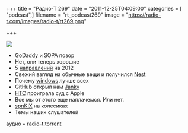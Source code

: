 +++
title = "Радио-Т 269"
date = "2011-12-25T04:09:00"
categories = [ "podcast",]
filename = "rt_podcast269"
image = "https://radio-t.com/images/radio-t/rt269.png"

+++

![](https://radio-t.com/images/radio-t/rt269.png)

- [GoDaddy](http://www.readwriteweb.com/archives/godaddys_sopa_support_sparks_calls_for_boycotts_an.php) и SOPA позор
- Нет, они теперь хорошие
- 5 [направлений](http://gigaom.com/2011/12/19/five-big-things-to-watch-out-for-in-2012/) на 2012
- Свежий взгляд на обычные вещи и получился [Nest ](http://techcrunch.com/2011/12/22/nest-arm-zigbee/)
- Почему [windows](http://www.lockergnome.com/windows/2011/12/20/six-reasons-windows-is-better-than-os-x/) лучше всех
- GitHub открыл нам [Janky](http://www.infoq.com/news/2011/12/Janky)
- [HTC](http://www.linux.org.ru/news/android/7153613) проиграла суд с Apple
- Все мы от этого еще наплачемся. Или нет.
- [spnKiX](http://techcrunch.com/2011/12/20/kickstarter-spnkix-are-motorized-shoes-yes-motorized-shoes/) на колесиках
- Темы наших слушателей

[аудио](https://archive.rucast.net/radio-t/media/rt_podcast269.mp3) • [radio-t.torrent](http://www.radio-t.com/torrents/rt_podcast269.mp3.torrent)<audio src="https://archive.rucast.net/radio-t/media/rt_podcast269.mp3" preload="none"></audio>
